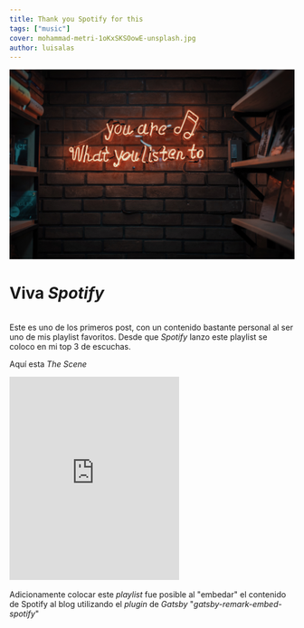 ```yaml
---
title: Thank you Spotify for this
tags: ["music"]
cover: mohammad-metri-1oKxSKSOowE-unsplash.jpg
author: luisalas
---
```


![unsplash.com](./mohammad-metri-1oKxSKSOowE-unsplash.jpg)

# Viva _Spotify_ 
\
Este es uno de los primeros post, con un contenido bastante personal al ser uno de mis playlist favoritos. 
Desde que _Spotify_ lanzo este playlist se coloco en mi top 3 de escuchas.

Aquí esta _The Scene_  

<iframe src="https://open.spotify.com/embed/playlist/37i9dQZF1DWZkHEX2YHpDV" width="300" height="360" frameborder="0" allowtransparency="true" allow="encrypted-media"></iframe>

Adicionamente colocar este _playlist_ fue posible al "embedar" el contenido de Spotify al blog utilizando el _plugin_ de _Gatsby_ "_gatsby-remark-embed-spotify_"